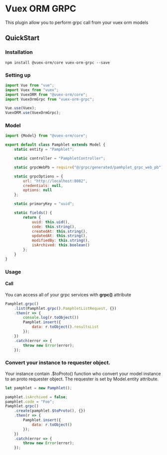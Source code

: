 # Vuex ORM GRPC

This plugin allow you to perform grpc call from your vuex orm models

## QuickStart

### Installation

	npm install @vuex-orm/core vuex-orm-grpc --save 

### Setting up

```js
import Vue from "vue";
import Vuex from "vuex";
import VuexORM from "@vuex-orm/core";
import VuexOrmGrpc from "vuex-orm-grpc";

Vue.use(Vuex);
VuexORM.use(VuexOrmGrpc);
```

### Model

```js
import {Model} from "@vuex-orm/core";

export default class Pamphlet extends Model {
    static entity = "Pamphlet";

    static controller = "PamphletController";

    static grpcWebPb = require("@/grpc/generated/pamhplet_grpc_web_pb");

    static grpcOptions = {
        url: "http://localhost:8082",
        credentials: null,
        options: null
    };

    static primaryKey = "uuid";

    static fields() {
        return {
            uuid: this.uid(),
            code: this.string(),
            createdAt: this.string(),
            updatedAt: this.string(),
            modifiedBy: this.string(),
            isArchived: this.boolean()
        };
    }
}
```

### Usage

#### Call

You can access all of your grpc services with **grpc()** attribute

```js
Pamphlet.grpc()
    .list(Pamphlet.grpc().PamphletListRequest, {})
    .then(r => {
        console.log(r.toObject())
        Pamphlet.insert({
            data: r.toObject().resultsList
        });
    })
    .catch(error => {
        throw new Error(error);
    });
```

### Convert your instance to requester object.

Your instance contain .$toProto() function who convert your model instance to an proto requester object. The requester
is set by Model.entity attribute.

```js
let pamphlet = new Pamphlet();

pamphlet.isArchived = false;
pamphlet.code = "Foo";
Pamphlet.grpc()
    .create(pamphlet.$toProto(), {})
    .then(r => {
        Pamphlet.insert({
            data: r.toObject()
        });
    })
    .catch(error => {
        throw new Error(error);
    });

```